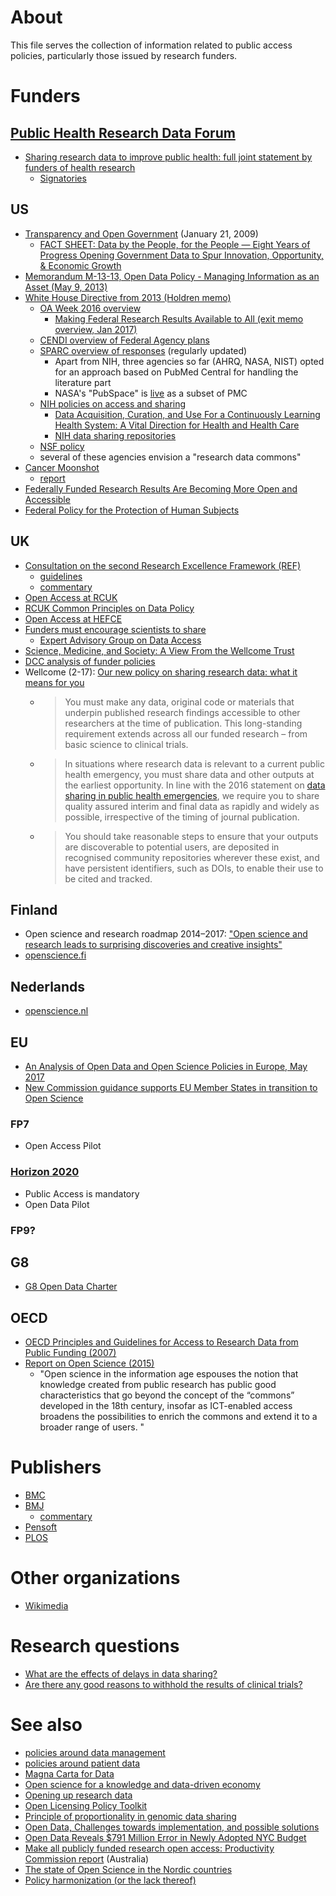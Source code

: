 # About
This file serves the collection of information related to public access policies, particularly those issued by research funders.

# Funders

## [Public Health Research Data Forum](http://www.wellcome.ac.uk/About-us/Policy/Spotlight-issues/Data-sharing/Public-health-and-epidemiology/WTDV030689.htm)
* [Sharing research data to improve public health: full joint statement by funders of health research](http://www.wellcome.ac.uk/About-us/Policy/Spotlight-issues/Data-sharing/Public-health-and-epidemiology/WTDV030690.htm)
  * [Signatories](http://www.wellcome.ac.uk/About-us/Policy/Spotlight-issues/Data-sharing/Public-health-and-epidemiology/Signatories-to-the-joint-statement/index.htm)

## US

* [Transparency and Open Government](https://www.whitehouse.gov/the-press-office/transparency-and-open-government) (January 21, 2009)
  * [FACT SHEET: Data by the People, for the People — Eight Years of Progress Opening Government Data to Spur Innovation, Opportunity, & Economic Growth](https://www.whitehouse.gov/the-press-office/2016/09/28/fact-sheet-data-people-people-eight-years-progress-opening-government)
* [Memorandum M-13-13, Open Data Policy - Managing Information as an Asset (May 9, 2013)](https://www.whitehouse.gov/sites/default/files/omb/memoranda/2013/m-13-13.pdf)
* [White House Directive from 2013 (Holdren memo)](https://www.whitehouse.gov/sites/default/files/microsites/ostp/ostp_public_access_memo_2013.pdf)
  * [OA Week 2016 overview](https://www.digitalgov.gov/2016/10/28/federally-funded-research-results-are-becoming-more-open-and-accessible/)
    * [Making Federal Research Results Available to All (exit memo overview, Jan 2017)](https://www.whitehouse.gov/blog/2017/01/09/making-federal-research-results-available-all)
  * [CENDI overview of Federal Agency plans](https://cendi.gov/projects/Public_Access_Plans_US_Fed_Agencies.html)
  * [SPARC overview of responses](http://sparcopen.org/our-work/2013-executive-directive/) (regularly updated)
    * Apart from NIH, three agencies so far (AHRQ, NASA, NIST) opted for an approach based on PubMed Central for handling the literature part
     * NASA's "PubSpace" is [live](https://www.ncbi.nlm.nih.gov/pmc/funder/nasa/) as a subset of PMC
  * [NIH policies on access and sharing](http://grants.nih.gov/grants/sharing.htm)
    * [Data Acquisition, Curation, and Use For a Continuously Learning Health System: A Vital Direction for Health and Health Care](https://nam.edu/data-acquisition-curation-and-use-for-a-continuously-learning-health-system-a-vital-direction-for-health-and-health-care/)
    * [NIH data sharing repositories](https://www.nlm.nih.gov/NIHbmic/nih_data_sharing_repositories.html)
  * [NSF policy](http://www.nsf.gov/news/special_reports/public_access/)
  * several of these agencies envision a "research data commons"
* [Cancer Moonshot](https://www.whitehouse.gov/CancerMoonshot)
  * [report](https://medium.com/cancer-moonshot/my-report-to-the-president-3c64b0dae863#.igz7bo949)
* [Federally Funded Research Results Are Becoming More Open and Accessible](https://www.whitehouse.gov/blog/2016/10/28/federally-funded-research-results-are-becoming-more-open-and-accessible)
* [Federal Policy for the Protection of Human Subjects](https://www.federalregister.gov/documents/2017/01/19/2017-01058/federal-policy-for-the-protection-of-human-subjects)

## UK

* [Consultation on the second Research Excellence Framework (REF)](http://www.hefce.ac.uk/pubs/year/2016/201636/)
  - [guidelines](http://www.hefce.ac.uk/media/HEFCE,2014/Content/Pubs/2016/201636/HEFCE2016_36.pdf)
  - [commentary](http://wonkhe.com/blogs/implementing-ref2021-needs-the-input-of-the-whole-research-community/)
* [Open Access at RCUK](http://www.rcuk.ac.uk/research/openaccess/)
* [RCUK Common Principles on Data Policy](http://www.rcuk.ac.uk/research/datapolicy/)
* [Open Access at HEFCE](http://www.hefce.ac.uk/rsrch/oa/)
* [Funders must encourage scientists to share](http://dx.doi.org/10.1038/522129a)
  * [Expert Advisory Group on Data Access](http://www.wellcome.ac.uk/EAGDA)
* [Science, Medicine, and Society: A View From the Wellcome Trust](http://dx.doi.org/10.1001/jama.2015.2004)
* [DCC analysis of funder policies](http://www.dcc.ac.uk/resources/policy-and-legal/overview-funders-data-policies)
* Wellcome (2-17): [Our new policy on sharing research data: what it means for you](https://wellcome.ac.uk/news/our-new-policy-sharing-research-data-what-it-means-you)
  * > You must make any data, original code or materials that underpin published research findings accessible to other researchers at the time of publication. This long-standing requirement extends across all our funded research – from basic science to clinical trials.
  * > In situations where research data is relevant to a current public health emergency, you must share data and other outputs at the earliest opportunity.  In line with the 2016 statement on [data sharing in public health emergencies](https://wellcome.ac.uk/what-we-do/our-work/statement-data-sharing-public-health-emergencies), we require you to share quality assured interim and final data as rapidly and widely as possible, irrespective of the timing of journal publication.
  * > You should take reasonable steps to ensure that your outputs are discoverable to potential users, are deposited in recognised community repositories wherever these exist, and have persistent identifiers, such as DOIs, to enable their use to be cited and tracked.

## Finland
* Open science and research roadmap 2014–2017: ["Open science and research leads to 
surprising discoveries and creative insights"](http://openscience.fi/documents/14273/0/Open+Science+and+Research+Roadmap+2014-2017/e8eb7704-8ea7-48bb-92e6-c6c954d4a2f2)
* [openscience.fi](http://openscience.fi/)

## Nederlands
* [openscience.nl](https://www.openscience.nl/)

## EU

* [An Analysis of Open Data and Open Science  Policies in Europe, May 2017](http://sparceurope.org/new-sparc-europe-report-analyses-open-data-open-science-policies-europe/)
* [New Commission guidance supports EU Member States in transition to Open Science](https://ec.europa.eu/info/news/new-commission-guidance-supports-eu-member-states-transition-open-science-2018-apr-25_en)

### FP7
* Open Access Pilot

### [Horizon 2020](http://ec.europa.eu/research/participants/docs/h2020-funding-guide/cross-cutting-issues/open-access-data-management/open-access_en.htm)
* Public Access is mandatory
* Open Data Pilot

### FP9?

## G8
* [G8 Open Data Charter](http://www.international.gc.ca/g8/open_data_charter-charte_du_g8_sur_les_donnees_ouvertes.aspx?lang=eng)

## OECD
* [OECD Principles and Guidelines for Access to Research Data from Public Funding (2007)](http://www.oecd.org/sti/sci-tech/38500813.pdf)
* [Report on Open Science (2015)](https://www.innovationpolicyplatform.org/content/open-science)
  * "Open science in the information age espouses the notion that knowledge created from public research has public good characteristics that go beyond the concept of the “commons” developed in the 18th century, insofar as ICT-enabled access broadens the possibilities to enrich the commons and extend it to a broader range of users. "

# Publishers
* [BMC](http://dx.doi.org/10.1186/1756-0500-5-494)
* [BMJ](http://dx.doi.org/10.1136/bmj.h2373)
  * [commentary](https://theconversation.com/why-medical-journals-must-make-researchers-share-data-from-clinical-trials-44278)
* [Pensoft](http://www.pensoft.net/J_FILES/Pensoft_Data_Publishing_Policies_and_Guidelines.pdf)
* [PLOS](http://blogs.plos.org/everyone/2014/02/24/plos-new-data-policy-public-access-data-2/)

# Other organizations
* [Wikimedia](http://blog.wikimedia.org/2015/03/18/wikimedia-open-access-policy/)

# Research questions
* [What are the effects of delays in data sharing?](https://lists.okfn.org/pipermail/open-science/2015-April/003923.html)
* [Are there any good reasons to withhold the results of clinical trials?](https://twitter.com/bengoldacre/status/588306140976574464)

# See also
* [policies around data management](https://github.com/Daniel-Mietchen/datascience/blob/master/data-management-plans.md#policies)
* [policies around patient data](http://www.hhs.gov/news/press/2015pres/09/20150902b.html)
* [Magna Carta for Data](https://www.insight-centre.org/magna-carta-for-data)
* [Open science for a knowledge and data-driven economy](https://ec.europa.eu/digital-agenda/en/news/open-science-knowledge-and-data-driven-economy)
* [Opening up research data](http://blog.hefce.ac.uk/2015/09/01/opening-up-research-data/)
* [Open Licensing Policy Toolkit](http://creativecommons.org/weblog/entry/46110)
* [Principle of proportionality in genomic data sharing](http://dx.doi.org/10.1038/nrg.2015.5)
* [Open Data, Challenges towards implementation, and possible solutions](http://mulvany.net/open-data-challenges/open-data.html)
* [Open Data Reveals $791 Million Error in Newly Adopted NYC Budget](http://iquantny.tumblr.com/post/147446103684/open-data-reveals-791-million-error-in-newly)
* [Make all publicly funded research open access: Productivity Commission report](http://www.theaustralian.com.au/higher-education/make-all-publicly-funded-research-open-access-productivity-commission-report/news-story/bb2b3c8c349bc573eec7014d44b7efe8) (Australia)
* [The state of Open Science in the Nordic countries](https://wiki.neic.no/w/ext/img_auth.php/5/55/The_state_of_open_science_in_the_Nordic_countries_Single.pdf)
* [Policy harmonization (or the lack thereof)](https://twitter.com/MsStephKayB/status/1064240482107047937)
